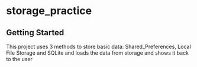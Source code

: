 # storage_practice


## Getting Started

This project uses 3 methods to store basic data: Shared_Preferences, Local File Storage and SQLite and loads the data from storage and shows it back to the user
